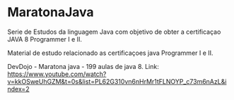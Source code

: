 # MaratonaJava

Serie de Estudos da linguagem Java com objetivo de obter a certificaçao JAVA 8 Programmer I e II.

Material de estudo relacionado as certificaçoes java Programmer I e II.

DevDojo - Maratona java - 199 aulas de java 8.
Link: https://www.youtube.com/watch?v=kkOSweUhGZM&t=0s&list=PL62G310vn6nHrMr1tFLNOYP_c73m6nAzL&index=2
